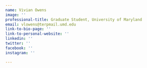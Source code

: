 ```yaml
---
name: Vivian Owens
image: ''
professional-title: Graduate Student, University of Maryland
email: vlowens@terpmail.umd.edu
link-to-bio-page: ''
link-to-personal-website: ''
linkedin: ''
twitter: ''
facebook: ''
instagram: ''

---
```


